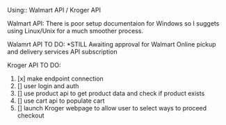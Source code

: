 Using:: Walmart API / Kroger API 

Walmart API:
There is poor setup documentaion for Windows so I suggets using Linux/Unix for a much smoother process. 

Walamrt API TO DO:
*STILL Awaiting approval for Walmart Online pickup and delivery services API subscription 

Kroger API TO DO:
1. [x] make endpoint connection
2. [] user login and auth
3. [] use product api to get product data and check if product exists  
4. [] use cart api to populate cart 
5. [] launch Kroger webpage to allow user to select ways to proceed checkout 
 
